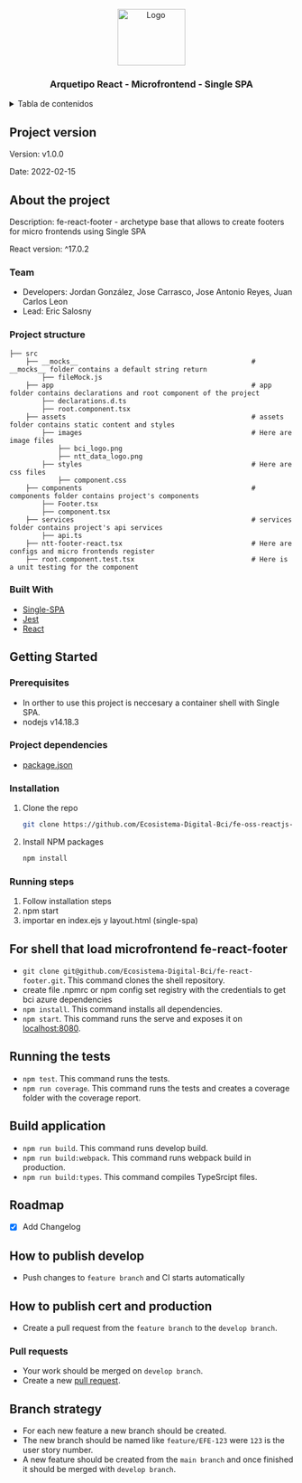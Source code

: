 <div id="top"></div>

<!-- PROJECT LOGO -->
<br />
<div align="center">
  <a>
    <img src="https://upload.wikimedia.org/wikipedia/commons/thumb/4/47/React.svg/250px-React.svg.png" alt="Logo" width="120" height="100">
  </a>

  <h3 align="center">Arquetipo React - Microfrontend - Single SPA</h3>
</div>



<!-- TABLE OF CONTENTS -->
<details>
  <summary>Tabla de contenidos</summary>
  <ol>
    <li>
      <a href="#about-the-project">About the poroject</a>
      <ul>
        <li><a href="#team">Team</a></li>
        <li><a href="#project-version">Project version</a></li>
        <li><a href="#built-with">Built With</a></li>
        <li><a href="#project-structure">Project structure</a></li>
      </ul>
    </li>
    <li>
      <a href="#getting-started">Getting Started</a>
      <ul>
        <li><a href="#requisites">Requisites</a></li>
        <li><a href="#project-dependencies">Project dependencies</a></li>
        <li><a href="#installation">Installation</a></li>
        <li><a href="#running-steps">Running steps</a></li>
        <ul>
          <li><a href="#for-shell">For shell</a></li>
          <li><a href="#run-tests">Running tests</a></li>
          <li><a href="#build-app">Build aplication</a></li>
        </ul>
      </ul>
    </li>
    <li><a href="#roadmap">Roadmap</a></li>
    <li><a href="#publish-dev">How to publish develop</a></li>
    <li><a href="#publish-cert-prod">How to publish certification and production</a></li>
    <li><a href="#pull-req">How to make pull requests</a></li>
    <li><a href="#branch-strat">Branch strategies</a></li>
  </ol>
</details>


<!-- Project version -->
## Project version
Version: v1.0.0

Date: 2022-02-15

<!-- About the project -->
## About the project
Description: fe-react-footer - archetype base that allows to create footers for micro frontends using Single SPA

React version: ^17.0.2

### Team

- Developers: Jordan González, Jose Carrasco, Jose Antonio Reyes, Juan Carlos Leon
- Lead: Eric Salosny

### Project structure

    ├── src                                                     
        ├── __mocks__                                           # __mocks__ folder contains a default string return
            ├── fileMock.js
        ├── app                                                 # app folder contains declarations and root component of the project
            ├── declarations.d.ts
            ├── root.component.tsx            
        ├── assets                                              # assets folder contains static content and styles
            ├── images                                          # Here are image files
                ├── bci_logo.png
                ├── ntt_data_logo.png
            ├── styles                                          # Here are css files
                ├── component.css
        ├── components                                          # components folder contains project's components
            ├── Footer.tsx
            ├── component.tsx  
        ├── services                                            # services folder contains project's api services
            ├── api.ts
        ├── ntt-footer-react.tsx                                # Here are configs and micro frontends register
        ├── root.component.test.tsx                             # Here is a unit testing for the component


### Built With

* [Single-SPA](https://single-spa.js.org/)
* [Jest](https://jestjs.io/)
* [React](https://reactjs.org/)


<!-- GETTING STARTED -->
## Getting Started

### Prerequisites

- In orther to use this project is neccesary a container shell with Single SPA.
- nodejs v14.18.3

### Project dependencies

- [package.json](package.json)

### Installation

<!-- git clone https://github.com/frodrisu/Celula_Microfrontend/tree/Arquetipos/fe-oss-ng-base-mf -->

1. Clone the repo
   ```sh
   git clone https://github.com/Ecosistema-Digital-Bci/fe-oss-reactjs-base-mf.git
   ```
2. Install NPM packages
   ```sh
   npm install
   ```

### Running steps

1. Follow installation steps
2. npm start
3. importar en index.ejs y layout.html (single-spa)

## For shell that load microfrontend fe-react-footer
- `git clone git@github.com/Ecosistema-Digital-Bci/fe-react-footer.git`. This command clones the shell repository.
-  create file .npmrc or npm config set registry <registry url> with the credentials to get bci azure dependencies
- `npm install`. This command installs all dependencies.
- `npm start`. This command runs the serve and exposes it on [localhost:8080](http://localhost:8080/).

## Running the tests
- `npm test`. This command runs the tests.
- `npm run coverage`. This command runs the tests and creates a coverage folder with the coverage report.

## Build application
- `npm run build`.  This command runs develop build.
- `npm run build:webpack`. This command runs webpack build in production.
- `npm run build:types`. This command compiles TypeSrcipt files.

## Roadmap

- [x] Add Changelog

## How to publish develop

- Push changes to `feature branch` and CI starts automatically
  
## How to publish cert and production

- Create a pull request from the `feature branch` to the `develop branch`.

### Pull requests

- Your work should be merged on `develop branch`.
- Create a new [pull request](https://github.com/Ecosistema-Digital-Bci/fe-single-spa-shell-base.git/pulls). 

## Branch strategy

- For each new feature a new branch should be created.
- The new branch should be named like `feature/EFE-123` were `123` is the user story number.
- A new feature should be created from the `main branch` and once finished it should be merged with `develop branch`.

